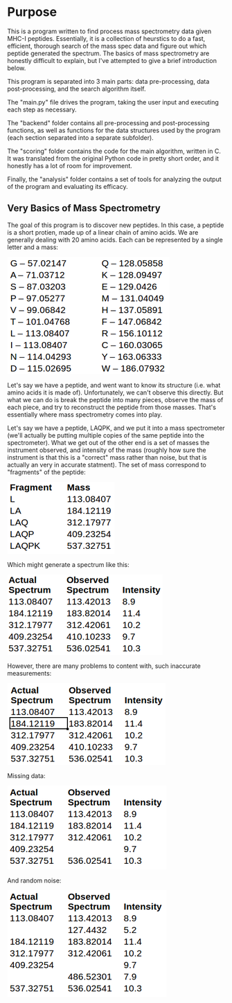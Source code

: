 # Purpose

This is a program written to find process mass spectrometry data given MHC-I peptides. Essentially, it is a collection of heurstics to do a fast, efficient, thorough search of the mass spec data and figure out which peptide generated the spectrum. The basics of mass spectrometry are honestly difficult to explain, but I've attempted to give a brief introduction below.

This program is separated into 3 main parts: data pre-processing, data post-processing, and the search algorithm itself. 

The "main.py" file drives the program, taking the user input and executing each step as necessary.

The "backend" folder contains all pre-processing and post-processing functions, as well as functions for the data structures used by the program (each section separated into a separate subfolder).

The "scoring" folder contains the code for the main algorithm, written in C. It was translated from the original Python code in pretty short order, and it honestly has a lot of room for improvement.

Finally, the "analysis" folder contains a set of tools for analyzing the output of the program and evaluating its efficacy.


## Very Basics of Mass Spectrometry

The goal of this program is to discover new peptides. In this case, a peptide is a short protien, made up of a linear chain of amino acids. We are generally dealing with 20 amino acids. Each can be represented by a single letter and a mass:

![AminoAcids](images/AminoAcid.png)

Let's say we have a peptide, and went want to know its structure (i.e. what amino acids it is made of). Unfortunately, we can't observe this directly. But what we can do is break the peptide into many pieces, observe the mass of each piece, and try to reconstruct the peptide from those masses. That's essentially where mass spectrometry comes into play.

Let's say we have a peptide, LAQPK, and we put it into a mass spectrometer (we'll actually be putting multiple copies of the same peptide into the spectrometer). What we get out of the other end is a set of masses the instrument observed, and intensity of the mass (roughly how sure the instrument is that this is a "correct" mass rather than noise, but that is actually an very in accurate statment). The set of mass correspond to "fragments" of the peptide:

![MassFrags](images/MassFrags.png)

Which might generate a spectrum like this:

![Spec1](images/Spec1.png)

However, there are many problems to content with, such inaccurate measurements:

![Spec2](images/Spec2.png)

Missing data:

![Spec3](images/Spec3.png)

And random noise:

![Spec4](images/spec4.png)
